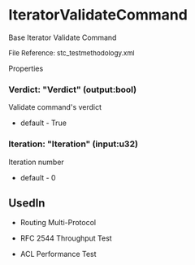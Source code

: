 # IteratorValidateCommand

Base Iterator Validate Command

<font size="2">File Reference: stc_testmethodology.xml</font>

<text>Properties</text>

### Verdict: "Verdict" (output:bool)

Validate command's verdict

* default - True
### Iteration: "Iteration" (input:u32)

Iteration number

* default - 0
## UsedIn
* Routing Multi-Protocol

* RFC 2544 Throughput Test

* ACL Performance Test

